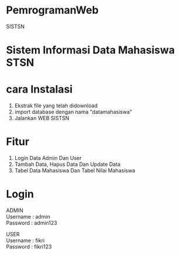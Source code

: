 # PemrogramanWeb
SISTSN
# Sistem Informasi Data Mahasiswa STSN
# cara Instalasi
1. Ekstrak file yang telah didownload
2. import database dengan nama "datamahasiswa"
3. Jalankan WEB SISTSN
# Fitur
1. Login Data Admin Dan User
2. Tambah Data, Hapus Data Dan Update Data
3. Tabel Data Mahasiswa Dan Tabel Nilai Mahasiswa
# Login
ADMIN<br />
Username : admin<br />
Password : admin123<br />

USER<br />
Username : fikri<br />
Password : fikri123<br />
